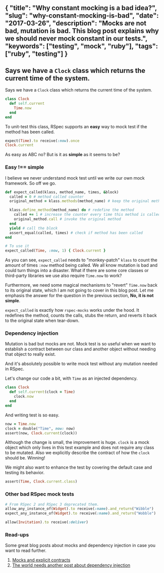 {
  "title": "Why constant mocking is a bad idea?",
  "slug": "why-constant-mocking-is-bad",
  "date": "2017-03-26",
  "description": "Mocks are not bad, mutation is bad. This blog post explains why we should never mock constant in our tests.",
  "keywords": ["testing", "mock", "ruby"],
  "tags": ["ruby", "testing"]
}
---
Says we have a `Clock` class which returns the current time of the system.
---
Says we have a `Clock` class which returns the current time of the system.

```ruby
class Clock
  def self.current
    Time.now
  end
end
```

To unit-test this class, RSpec supports an **easy** way to mock test if the
method has been called.

```ruby
expect(Time).to receive(:now).once
Clock.current
```

As easy as ABC no?  But is it as **simple** as it seems to be?

### Easy !== simple

I believe we never understand mock test until we write our own mock framework.
So off we go.

```ruby
def expect_called(klass, method_name, times, &block)
  called = 0 # method called counter
  original_method = klass.methods(method_name) # keep the original method

  klass.define_method(method_name) do # redefine the method
    called += 1 # increase the counter every time this method is called
    original_method.call # invoke the original method
  end
  yield # call the block
  assert_equal(called, times) # check if method has been called
end

# To use it
expect_called(Time, :now, 1) { Clock.current }
```

As you can see, `expect_called` needs to "monkey-patch" `klass` to count the
amount of times `:now` method being called. We all know mutation is bad and
could turn things into a disaster. What if there are some core classes or
third-party libraries we use also require `Time.now` to work?

Furthermore, we need some magical mechanisms to "revert" `Time.now` back to its
original state, which I am not going to cover in this blog post. Let me emphasis
the answer for the question in the previous section, **No, it is not simple**.

`expect_called` is exactly how `rspec-mocks` works under the hood. It redefines
the method, counts the calls, stubs the return, and reverts it back to the
original state when tear-down.

### Dependency injection

Mutation is bad but mocks are not. Mock test is so useful when we want to establish
a contract between our class and another object without needing that object to really
exist.

And it's absolutely possible to write mock test without any mutation needed in
RSpec.

Let's change our code a bit, with `Time` as an injected dependency.

```ruby
class Clock
  def self.current(clock = Time)
    clock.now
  end
end
```

And writing test is so easy.

```ruby
now = Time.now
clock = double("Time", now: now)
assert(now, Clock.current(clock))
```

Although the change is small, the improvement is huge. `clock` is a mock object which
only lives in this test example and does not require any class to be mutated. Also
we explicitly describe the contract of how the `clock` should be. Winning!

We might also want to enhance the test by covering the default case and testing
its behavior.

```ruby
assert(Time, Clock.current.class)
```

### Other bad RSpec mock tests

```ruby
# From RSpec 2 and RSpec 3 deprecated them.
allow_any_instance_of(Widget).to receive(:name).and_return("Wibble")
expect_any_instance_of(Widget).to receive(:name).and_return("Wobble")

allow(Invitation).to receive(:deliver)
```

### Read-ups

Some great blog posts about mocks and dependency injection in case you
want to read further.

1. [Mocks and explicit contracts](http://blog.plataformatec.com.br/2015/10/mocks-and-explicit-contracts/)
2. [The world needs another post about dependency injection](http://solnic.eu/2013/12/17/the-world-needs-another-post-about-dependency-injection-in-ruby.html)
